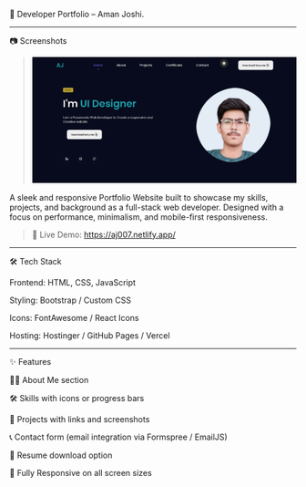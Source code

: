 💼 Developer Portfolio – Aman Joshi.

---

📷 Screenshots
 
> ![Git Commands](./assets/pdesktop.png)

A sleek and responsive Portfolio Website built to showcase my skills, projects, and background as a full-stack web developer. Designed with a focus on performance, minimalism, and mobile-first responsiveness.

> 📌 Live Demo: https://aj007.netlify.app/

---

🛠 Tech Stack

Frontend: HTML, CSS, JavaScript

Styling: Bootstrap / Custom CSS

Icons: FontAwesome / React Icons

Hosting: Hostinger / GitHub Pages / Vercel


---

✨ Features

👨‍💻 About Me section

🛠️ Skills with icons or progress bars

📁 Projects with links and screenshots

📞 Contact form (email integration via Formspree / EmailJS)

📄 Resume download option

📱 Fully Responsive on all screen sizes

